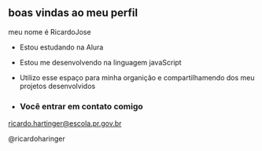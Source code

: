 ## boas vindas ao meu perfil

meu nome é RicardoJose

- Estou estudando na Alura
- Estou me desenvolvendo na linguagem javaScript
- Utilizo esse espaço para minha organição e compartilhamendo dos meu projetos desenvolvidos

- ### Você entrar em contato comigo

ricardo.hartinger@escola.pr.gov.br

@ricardoharinger
